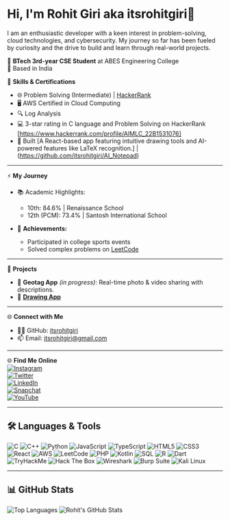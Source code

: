 # Hi, I'm Rohit Giri aka itsrohitgiri👋
I am an enthusiastic developer with a keen interest in problem-solving, cloud technologies, and cybersecurity.
My journey so far has been fueled by curiosity and the drive to build and learn through real-world projects.



🌟 **BTech 3rd-year CSE Student** at ABES Engineering College  
📍 Based in India  

🔧 **Skills & Certifications**  
- 🌐 Problem Solving (Intermediate) | [HackerRank](https://www.hackerrank.com/certificates/d164a6a2382a)  
- 🖥️ AWS Certified in Cloud Computing  
- 🔍 Log Analysis  
- 💻 3-star rating in C language and Problem Solving on HackerRank [https://www.hackerrank.com/profile/AIMLC_22B1531076] 
- 🎨 Built [A React-based app featuring intuitive drawing tools and AI-powered features like LaTeX recognition.] | (https://github.com/itsrohitgiri/AI_Notepad)  

---

⚡ **My Journey**  
- 📚 Academic Highlights:  
  - 10th: 84.6% | Renaissance School  
  - 12th (PCM): 73.4% | Santosh International School  

- 🏅 **Achievements:**  
  - Participated in college sports events  
  - Solved complex problems on [LeetCode](https://leetcode.com/itsrohitgiri)

---

📂 **Projects**  
- 📌 **Geotag App** *(in progress)*: Real-time photo & video sharing with descriptions.  
- 🎨 [**Drawing App**](https://github.com/itsrohitgiri/AI_Notepad)  

---

🌐 **Connect with Me**  
- 🧑‍💻 GitHub: [itsrohitgiri](https://github.com/itsrohitgiri)  
- 📫 Email: [itsrohitgiri@gmail.com](mailto:itsrohitgiri@gmail.com)
  
---

🌐 **Find Me Online**  
[![Instagram](https://img.shields.io/badge/-Instagram-E4405F?logo=instagram&logoColor=white&style=flat)](https://www.instagram.com/itsrohitgiri)  
[![Twitter](https://img.shields.io/badge/-Twitter-1DA1F2?logo=twitter&logoColor=white&style=flat)](https://twitter.com/itsrohitgiri)  
[![LinkedIn](https://img.shields.io/badge/-LinkedIn-0077B5?logo=linkedin&logoColor=white&style=flat)](https://linkedin.com/in/itsrohitgiri)  
[![Snapchat](https://img.shields.io/badge/-Snapchat-FFFC00?logo=snapchat&logoColor=black&style=flat)](https://www.snapchat.com/add/itsrohitgiri)  
[![YouTube](https://img.shields.io/badge/-YouTube-FF0000?logo=youtube&logoColor=white&style=flat)](https://www.youtube.com/channel/itsrohitgiri)  
  
---

## 🛠️ Languages & Tools
![C](https://img.icons8.com/color/30/c-programming.png)
![C++](https://img.icons8.com/color/30/c-plus-plus-logo.png)
![Python](https://img.icons8.com/color/30/python--v1.png)
![JavaScript](https://img.icons8.com/color/30/javascript--v1.png)
![TypeScript](https://img.icons8.com/color/30/typescript.png)
![HTML5](https://img.icons8.com/color/30/html-5--v1.png)
![CSS3](https://img.icons8.com/color/30/css3.png)
![React](https://img.icons8.com/color/30/react-native.png)
![AWS](https://img.icons8.com/color/30/amazon-web-services.png)
![LeetCode](https://img.icons8.com/external-tal-revivo-color-tal-revivo/30/external-level-up-your-coding-skills-and-quickly-land-a-job-logo-color-tal-revivo.png)
![PHP](https://img.icons8.com/officel/30/php-logo.png)
![Kotlin](https://img.icons8.com/color/30/kotlin.png)
![SQL](https://img.icons8.com/color/30/sql.png)
![R](https://img.icons8.com/ios-filled/30/r-project.png)
![Dart](https://img.icons8.com/color/30/dart.png)
![TryHackMe](https://img.icons8.com/external-tal-revivo-shadow-tal-revivo/30/external-tryhackme-an-online-platform-for-learning-and-teaching-cyber-security-logo-shadow-tal-revivo.png)
![Hack The Box](https://img.icons8.com/external-tal-revivo-color-tal-revivo/30/external-hack-the-box-a-platform-to-learn-and-compete-in-cybersecurity-logo-color-tal-revivo.png)
![Wireshark](https://img.icons8.com/color/30/wireshark.png)
![Burp Suite](https://img.icons8.com/color/30/burp-suite.png)
![Kali Linux](https://img.icons8.com/color/30/kali-linux.png)

---

## 📊 GitHub Stats
![Top Languages](https://github-readme-stats.vercel.app/api/top-langs/?username=itsrohitgiri&layout=compact&theme=merko)
![Rohit's GitHub Stats](https://github-readme-stats.vercel.app/api?username=itsrohitgiri&show_icons=true&theme=merko)


<!---
itsrohitgiri/itsrohitgiri is a ✨ special ✨ repository because its `README.md` (this file) appears on your GitHub profile.
You can click the Preview link to take a look at your changes.
--->
